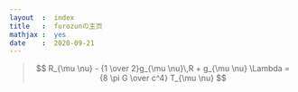 ```yaml
---
layout  :  index
title   :  furozunの主页
mathjax :  yes 
date    :  2020-09-21
---
```


>$$
R_{\mu \nu} - {1 \over 2}g_{\mu \nu}\,R + g_{\mu \nu} \Lambda
= {8 \pi G \over c^4} T_{\mu \nu}
$$
